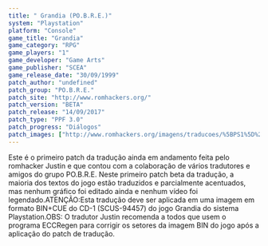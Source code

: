 ```yaml
---
title: " Grandia (PO.B.R.E.)"
system: "Playstation"
platform: "Console"
game_title: "Grandia"
game_category: "RPG"
game_players: "1"
game_developer: "Game Arts"
game_publisher: "SCEA"
game_release_date: "30/09/1999"
patch_author: "undefined"
patch_group: "PO.B.R.E."
patch_site: "http://www.romhackers.org/"
patch_version: "BETA"
patch_release: "14/09/2017"
patch_type: "PPF 3.0"
patch_progress: "Diálogos"
patch_images: ["http://www.romhackers.org/imagens/traducoes/%5BPS1%5D%20Grandia%20-%20Justin%20-%201.jpg","http://www.romhackers.org/imagens/traducoes/%5BPS1%5D%20Grandia%20-%20Justin%20-%202.jpg","http://www.romhackers.org/imagens/traducoes/%5BPS1%5D%20Grandia%20-%20Justin%20-%203.jpg"]
---
```

Este é o primeiro patch da tradução ainda em andamento feita pelo romhacker Justin e que contou com a colaboração de vários tradutores e amigos do grupo PO.B.R.E. Neste primeiro patch beta da tradução, a maioria dos textos do jogo estão traduzidos e parcialmente acentuados, mas nenhum gráfico foi editado ainda e nenhum vídeo foi legendado.ATENÇÃO:Esta tradução deve ser aplicada em uma imagem em formato BIN+CUE do CD-1 (SCUS-94457) do jogo Grandia do sistema Playstation.OBS: O tradutor Justin recomenda a todos que usem o programa ECCRegen para corrigir os setores da imagem BIN do jogo após a aplicação do patch de tradução.